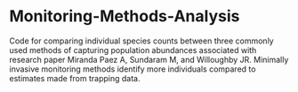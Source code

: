# Monitoring-Methods-Analysis

Code for comparing individual species counts between three commonly used methods of capturing population abundances associated with research paper Miranda Paez A, Sundaram M, and Willoughby JR. Minimally invasive monitoring methods identify more individuals compared to estimates made from trapping data.  

